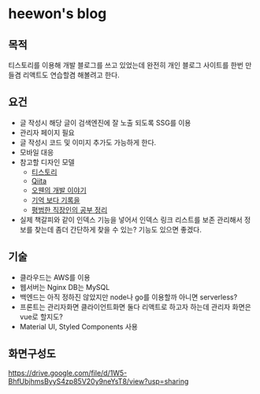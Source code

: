 # heewon's blog

## 목적

티스토리를 이용해 개발 블로그를 쓰고 있었는데 완전히 개인 블로그 사이트를 한번 만들겸 리액트도 연습할겸 해볼려고 한다.

## 요건

- 글 작성시 해당 글이 검색엔진에 잘 노출 되도록 SSG를 이용
- 관리자 페이지 필요
- 글 작성시 코드 및 이미지 추가도 가능하게 한다.
- 모바일 대응
- 참고할 디자인 모델
  - [티스토리](https://www.tistory.com/)
  - [Qiita](https://qiita.com/)
  - [오웬의 개발 이야기](https://devowen.com/440)
  - [기억 보다 기록을](https://kyounghwan01.github.io/blog)
  - [평범한 직장인의 공부 정리](https://developer-talk.tistory.com/)
- 실제 책갈피와 같이 인덱스 기능을 넣어서 인덱스 링크 리스트를 보존 관리해서 정보를 찾는데 좀더 간단하게 찾을 수 있는? 기능도 있으면 좋겠다.

## 기술

- 클라우드는 AWS를 이용
- 웹서버는 Nginx DB는 MySQL
- 백엔드는 아직 정하진 않았지만 node나 go를 이용할까 아니면 serverless?
- 프론트는 관리자화면 클라이언트화면 둘다 리액트로 하고자 하는데 관리자 화면은 vue로 할지도?
- Material UI, Styled Components 사용

## 화면구성도

https://drive.google.com/file/d/1W5-BhfUbjhmsByyS4zp85V20y9neYsT8/view?usp=sharing
